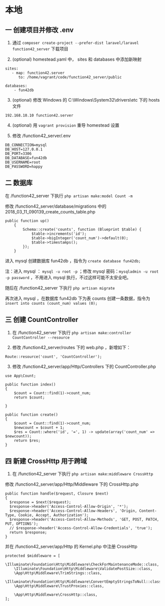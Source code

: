 # 本地

## 一 创建项目并修改 .env
1. 通过 `composer create-project --prefer-dist laravel/laravel function42_server` 下载项目

2. (optional) homestead.yaml 中， sites 和 databases 中添加新映射

```
sites:
   - map: function42.server
      to: /home/vagrant/code/function42_server/public

databases:
    - fun42db
```

3. (optional) 修改 Windows 的 C:\Windows\System32\drivers\etc 下的 hosts 文件

```
192.168.10.10 function42.server
```

4. (optional) 用 `vagrant provision` 重导 homestead 设置

5. 修改 /function42_server/.env

```
DB_CONNECTION=mysql
DB_HOST=127.0.0.1
DB_PORT=3306
DB_DATABASE=fun42db
DB_USERNAME=root
DB_PASSWORD=happy
```

## 二 数据库

在 /function42_server 下执行 `php artisan make:model Count -m`

修改 /function42_server/database/migrations 中的 2018_03_11_090139_create_counts_table.php

```
public function up()
    {
        Schema::create('counts', function (Blueprint $table) {
            $table->increments('id');
            $table->bigInteger('count_num')->default(0);
            $table->timestamps();
        });
    }
```

进入 mysql 创建数据库 fun42db ，指令为 `create database fun42db;`

注：进入 mysql ： `mysql -u root -p` ；修改 mysql 密码：`mysqladmin -u root -p password` ，不用进入 mysql 执行，不过这样可能不太安全吧。

随后在 /function42_server 下执行 `php artisan migrate`

再次进入 mysql ，在数据库 fun42db 下为表 counts 创建一条数据，指令为 `insert into counts (count_num) values (0);`

## 三 创建 CountController

1. 在 /function42_server 下执行 `php artisan make:controller CountController --resource`

2. 修改 /function42_server/routes 下的 web.php ，新增如下：

```
Route::resource('count', 'CountController');
```

3. 修改 /function42_server/app/Http/Controllers 下的 CountController.php

```
use App\Count;

public function index()
{
    $count = Count::find(1)->count_num;
    return $count;

}

public function create()
{
    $count = Count::find(1)->count_num;
    $newcount = $count + 1;
    $res = Count::where('id', '=', 1) -> update(array('count_num' => $newcount));
    return $res;
}
```

## 四 新建 CrossHttp 用于跨域

1. 在 /function42_server 下执行 `php artisan make:middleware CrossHttp`

修改 /function42_server/app/Http/Middleware 下的 CrossHttp.php

```
public function handle($request, Closure $next)
{
  $response = $next($request);
  $response->header('Access-Control-Allow-Origin', '*');
  $response->header('Access-Control-Allow-Headers', 'Origin, Content-Type, Cookie, Accept, Authorization');
  $response->header('Access-Control-Allow-Methods', 'GET, POST, PATCH, PUT, OPTIONS');
  // $response->header('Access-Control-Allow-Credentials', 'true');
  return $response;
}
```

并在 /function42_server/app/Http 的 Kernel.php 中注册 CrossHttp

```
protected $middleware = [
    \Illuminate\Foundation\Http\Middleware\CheckForMaintenanceMode::class,
    \Illuminate\Foundation\Http\Middleware\ValidatePostSize::class,
    \App\Http\Middleware\TrimStrings::class,
    \Illuminate\Foundation\Http\Middleware\ConvertEmptyStringsToNull::class,
    \App\Http\Middleware\TrustProxies::class,

    \App\Http\Middleware\CrossHttp::class,
];
```

